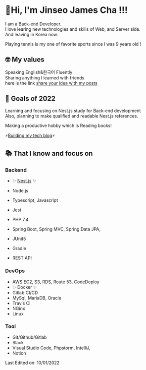 # 👋Hi, I'm Jinseo James Cha !!!

I am a Back-end Developer.<br> I love learing new technologies and skills of Web, and Server side.<br>
And leaving in Korea now.<br>

Playing tennis is my one of favorite sports since I was 9 years old !

## 🤓 My values
Speaking English&한국어 Fluently<br>
Sharing anything I learned with friends<br>
here is the link [share your idea with my posts](https://jinseo-copy-and-paste.tistory.com)

## 💪 Goals of 2022
Learning and focusing on Nest.js study for Back-end development<br>
Also, planning to make qualified and readable Nest.js references.

Making a productive hobby which is Reading books! 

⚡[Building my tech blog](https://jinseo-copy-and-paste.tistory.com)⚡

## 📚  That I know and focus on
### Backend
- ✨ [Nest.js](https://jinseo-copy-and-paste.tistory.com/category/Nest.js) ✨
- Node.js
- Typescript, Javascript
- Jest
- PHP 7.4

- Spring Boot, Spring MVC, Spring Data JPA,
- JUnit5
- Gradle
- REST API

### DevOps
 - AWS EC2, S3, RDS, Route 53, CodeDeploy
 - ✨ Docker ✨
 - Gitlab CI/CD
 - MySql, MariaDB, Oracle
 - Travis CI
 - NGinx
 - Linux

### Tool
- Git/Github/Gitlab
- Slack
- Visual Studio Code, Phpstorm, IntelliJ,
- Notion



Last Edited on: 10/01/2022<br>
<!--
**jinseo-James-Cha/jinseo-James-Cha** is a ✨ _special_ ✨ repository because its `README.md` (this file) appears on your GitHub profile.

Here are some ideas to get you started:

 [![Jinseo's github stats](https://github-readme-stats.vercel.app/api?username=jinseo-James-Cha&show_icons=true)](https://github.com/jinseo-James-Cha)


- 🔭 I’m currently working on ...
- 🌱 I’m currently learning ...
- 👯 I’m looking to collaborate on ...
- 🤔 I’m looking for help with ...
- 💬 Ask me about ...
- 📫 How to reach me: ...
- 😄 Pronouns: ...
- ⚡ Fun fact: ...
-->

